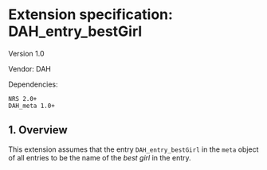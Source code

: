 # Extension specification: DAH_entry_bestGirl

Version 1.0

Vendor: DAH

Dependencies:

```
NRS 2.0+
DAH_meta 1.0+
```

## 1. Overview

This extension assumes that the entry `DAH_entry_bestGirl` in the `meta` object
of all entries to be the name of the *best girl* in the entry.
